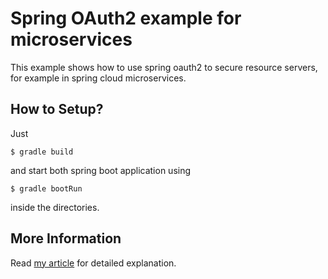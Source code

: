 # Spring OAuth2 example for microservices

This example shows how to use spring oauth2 to secure resource servers, for example in spring cloud microservices.


## How to Setup?

Just

``` 
$ gradle build
```

and start both spring boot application using 

```
$ gradle bootRun
```

inside the directories.


## More Information

Read [my article](http://stytex.de/blog/2016/02/01/spring-cloud-security-with-oauth2/) for detailed explanation.
 
